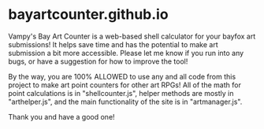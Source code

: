 # bayartcounter.github.io
Vampy's Bay Art Counter is a web-based shell calculator for your bayfox art submissions!
It helps save time and has the potential to make art submission a bit more accessible.
Please let me know if you run into any bugs, or have a suggestion for how to improve the tool!

By the way, you are 100% ALLOWED to use any and all code from this project to make art point counters for other art RPGs!
All of the math for point calculations is in "shellcounter.js", helper methods are mostly in "arthelper.js", and the main functionality of the site is in "artmanager.js".

Thank you and have a good one!
